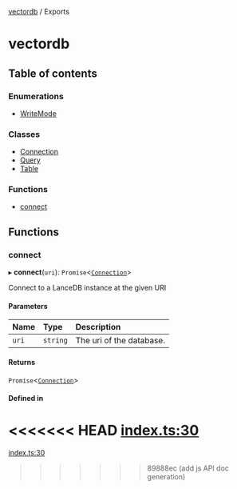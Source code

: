 [vectordb](README.md) / Exports

# vectordb

## Table of contents

### Enumerations

- [WriteMode](enums/WriteMode.md)

### Classes

- [Connection](classes/Connection.md)
- [Query](classes/Query.md)
- [Table](classes/Table.md)

### Functions

- [connect](modules.md#connect)

## Functions

### connect

▸ **connect**(`uri`): `Promise`<[`Connection`](classes/Connection.md)\>

Connect to a LanceDB instance at the given URI

#### Parameters

| Name | Type | Description |
| :------ | :------ | :------ |
| `uri` | `string` | The uri of the database. |

#### Returns

`Promise`<[`Connection`](classes/Connection.md)\>

#### Defined in

<<<<<<< HEAD
[index.ts:30](https://github.com/lancedb/lancedb/blob/6d6e80b/node/src/index.ts#L30)
=======
[index.ts:30](https://github.com/lancedb/lancedb/blob/e234a3e/node/src/index.ts#L30)
>>>>>>> 89888ec (add js API doc generation)
